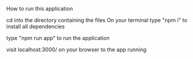 How to run this application

cd into the directory containing the files
On your terminal type "npm i" to install all dependencies

type "npm run app" to run the application

visit localhost:3000/  on your browser to the app running
 

